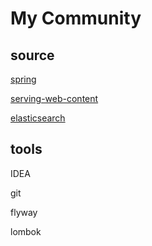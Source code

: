 # My Community


## source
[spring](https://spring.io/)

[serving-web-content](https://spring.io/gs/serving-web-content/)

[elasticsearch](https://elasticsearch.cn/explore)


## tools
IDEA
 
git

flyway

lombok

